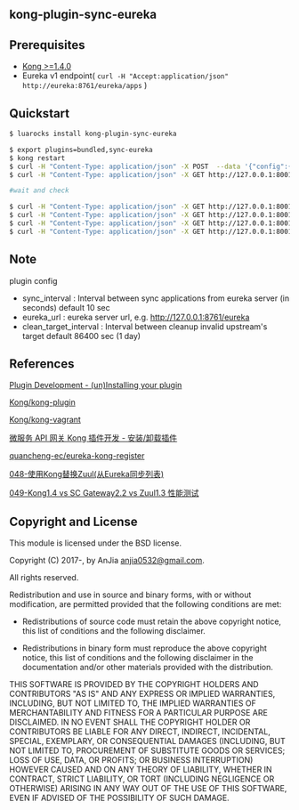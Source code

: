 kong-plugin-sync-eureka
---

Prerequisites
---
- [Kong >=1.4.0](https://github.com/Kong/kong/releases/tag/1.4.0)
- Eureka v1 endpoint( `curl -H "Accept:application/json" http://eureka:8761/eureka/apps` )

Quickstart
---

```bash
$ luarocks install kong-plugin-sync-eureka

$ export plugins=bundled,sync-eureka
$ kong restart
$ curl -H "Content-Type: application/json" -X POST  --data '{"config":{"sync_interval":10,"eureka_url":"http://eureka:8761/eureka","clean_target_interval":86400},"name":"sync-eureka"}' http://127.0.0.1:8001/plugins
$ curl -H "Content-Type: application/json" -X GET http://127.0.0.1:8001/plugins/

#wait and check

$ curl -H "Content-Type: application/json" -X GET http://127.0.0.1:8001/services/
$ curl -H "Content-Type: application/json" -X GET http://127.0.0.1:8001/routes/
$ curl -H "Content-Type: application/json" -X GET http://127.0.0.1:8001/upstreams/
$ curl -H "Content-Type: application/json" -X GET http://127.0.0.1:8001/upstreams/{upstream host:port or id}/targets/

```

Note
---
plugin config
- sync_interval : Interval between sync applications from eureka server (in seconds) default 10 sec
- eureka_url : eureka server url, e.g. http://127.0.0.1:8761/eureka
- clean_target_interval : Interval between cleanup invalid upstream's target default 86400 sec (1 day)

References
---

[Plugin Development - (un)Installing your plugin](https://docs.konghq.com/1.4.x/plugin-development/distribution/)

[Kong/kong-plugin](https://github.com/Kong/kong-plugin)

[Kong/kong-vagrant](https://github.com/Kong/kong-vagrant)

[微服务 API 网关 Kong 插件开发 - 安装/卸载插件](https://git.102no.com/2019/05/05/kong-plugin-distribution/)

[quancheng-ec/eureka-kong-register](https://github.com/quancheng-ec/eureka-kong-register)

[048-使用Kong替换Zuul(从Eureka同步列表)](https://juejin.im/post/5dd25fcff265da0bbe51093f)

[049-Kong1.4 vs SC Gateway2.2 vs Zuul1.3 性能测试](https://juejin.im/post/5dd26053f265da0bbe510940)

Copyright and License
---

This module is licensed under the BSD license.

Copyright (C) 2017-, by AnJia <anjia0532@gmail.com>.

All rights reserved.

Redistribution and use in source and binary forms, with or without modification, are permitted provided that the following conditions are met:

* Redistributions of source code must retain the above copyright notice, this list of conditions and the following disclaimer.

* Redistributions in binary form must reproduce the above copyright notice, this list of conditions and the following disclaimer in the documentation and/or other materials provided with the distribution.

THIS SOFTWARE IS PROVIDED BY THE COPYRIGHT HOLDERS AND CONTRIBUTORS "AS IS" AND ANY EXPRESS OR IMPLIED WARRANTIES, INCLUDING, BUT NOT LIMITED TO, THE IMPLIED WARRANTIES OF MERCHANTABILITY AND FITNESS FOR A PARTICULAR PURPOSE ARE DISCLAIMED. IN NO EVENT SHALL THE COPYRIGHT HOLDER OR CONTRIBUTORS BE LIABLE FOR ANY DIRECT, INDIRECT, INCIDENTAL, SPECIAL, EXEMPLARY, OR CONSEQUENTIAL DAMAGES (INCLUDING, BUT NOT LIMITED TO, PROCUREMENT OF SUBSTITUTE GOODS OR SERVICES; LOSS OF USE, DATA, OR PROFITS; OR BUSINESS INTERRUPTION) HOWEVER CAUSED AND ON ANY THEORY OF LIABILITY, WHETHER IN CONTRACT, STRICT LIABILITY, OR TORT (INCLUDING NEGLIGENCE OR OTHERWISE) ARISING IN ANY WAY OUT OF THE USE OF THIS SOFTWARE, EVEN IF ADVISED OF THE POSSIBILITY OF SUCH DAMAGE.